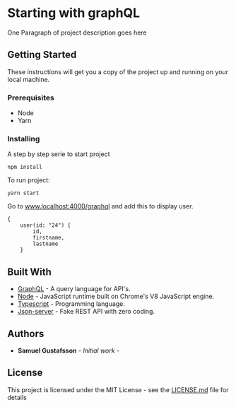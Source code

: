 # Starting with graphQL

One Paragraph of project description goes here

## Getting Started

These instructions will get you a copy of the project up and running on your
local machine.

### Prerequisites

* Node
* Yarn

### Installing

A step by step serie to start project

```
npm install
```

To run project:

```
yarn start
```

Go to www.localhost:4000/graphql and add this to display user.

```
{
    user(id: "24") {
        id,
        firstname,
        lastname
    }
```

## Built With

* [GraphQL](http://graphql.org/) - A query language for API's.
* [Node](https://nodejs.org/en/) - JavaScript runtime built on Chrome's V8
  JavaScript engine.
* [Typescript](https://www.typescriptlang.org/) - Programming language.
* [Json-server](https://github.com/typicode/json-server) - Fake REST API with
  zero coding.

## Authors

* **Samuel Gustafsson** - _Initial work_ -

## License

This project is licensed under the MIT License - see the
[LICENSE.md](LICENSE.md) file for details
